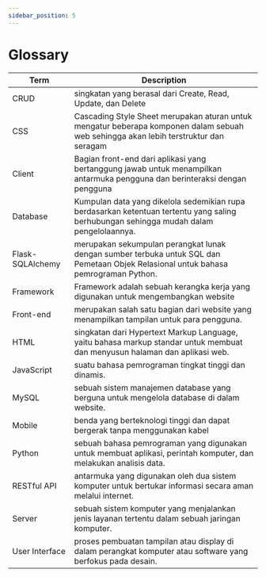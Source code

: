 ```yaml
---
sidebar_position: 5
---
```


# Glossary

| **Term** 	| **Description**                                                                                                               	|
|----------	|-------------------------------------------------------------------------------------------------------------------------------	|
| CRUD    	| singkatan yang berasal dari Create, Read, Update, dan Delete                                              	|
| CSS	| Cascading Style Sheet merupakan aturan untuk mengatur beberapa komponen dalam sebuah web sehingga akan lebih terstruktur dan seragam                                                            	|
| Client   	| Bagian front-end dari aplikasi yang bertanggung jawab untuk menampilkan antarmuka pengguna dan berinteraksi dengan pengguna 	|
| Database    	| Kumpulan data yang dikelola sedemikian rupa berdasarkan ketentuan tertentu yang saling berhubungan sehingga mudah dalam pengelolaannya.                                               	|
| Flask-SQLAlchemy  	| merupakan sekumpulan perangkat lunak dengan sumber terbuka untuk SQL dan Pemetaan Objek Relasional untuk bahasa pemrograman Python.                                               	|
| Framework    	| Framework adalah sebuah kerangka kerja yang digunakan untuk mengembangkan website                                               	|
| Front-end    	| merupakan salah satu bagian dari website yang menampilkan tampilan untuk para pengguna.                                    	|
| HTML    	|  singkatan dari Hypertext Markup Language, yaitu bahasa markup standar untuk membuat dan menyusun halaman dan aplikasi web.                                               	|
| JavaScript    	|  suatu bahasa pemrograman tingkat tinggi dan dinamis.                                               	|
| MySQL    	|  sebuah sistem manajemen database yang berguna untuk mengelola database di dalam website.                                               	|
| Mobile    	|  benda yang berteknologi tinggi dan dapat bergerak tanpa menggunakan kabel                                               	|
| Python    	|  sebuah bahasa pemrograman yang digunakan untuk membuat aplikasi, perintah komputer, dan melakukan analisis data.                                               	|
| RESTful API    	|  antarmuka yang digunakan oleh dua sistem komputer untuk bertukar informasi secara aman melalui internet.                                                	|
| Server    	|   sebuah sistem komputer yang menjalankan jenis layanan tertentu dalam sebuah jaringan komputer.                                               	|
| User Interface    	|  proses pembuatan tampilan atau display di dalam perangkat komputer atau software yang berfokus pada desain.                                               	|